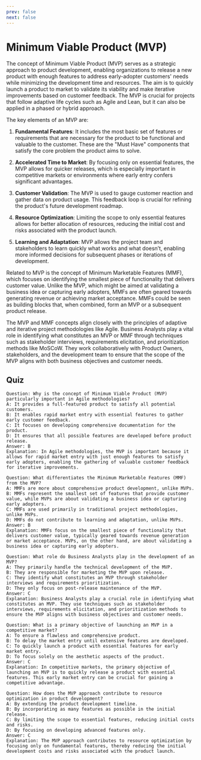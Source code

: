 ```yaml
---
prev: false
next: false
---
```


# Minimum Viable Product (MVP)

The concept of Minimum Viable Product (MVP) serves as a strategic approach to product development, enabling organizations to release a new product with enough features to address early-adopter customers' needs while minimizing the development time and resources. The aim is to quickly launch a product to market to validate its viability and make iterative improvements based on customer feedback. The MVP is crucial for projects that follow adaptive life cycles such as Agile and Lean, but it can also be applied in a phased or hybrid approach.

The key elements of an MVP are:

1. **Fundamental Features**: It includes the most basic set of features or requirements that are necessary for the product to be functional and valuable to the customer. These are the "Must Have" components that satisfy the core problem the product aims to solve.

2. **Accelerated Time to Market**: By focusing only on essential features, the MVP allows for quicker releases, which is especially important in competitive markets or environments where early entry confers significant advantages.

3. **Customer Validation**: The MVP is used to gauge customer reaction and gather data on product usage. This feedback loop is crucial for refining the product's future development roadmap.

4. **Resource Optimization**: Limiting the scope to only essential features allows for better allocation of resources, reducing the initial cost and risks associated with the product launch.

5. **Learning and Adaptation**: MVP allows the project team and stakeholders to learn quickly what works and what doesn’t, enabling more informed decisions for subsequent phases or iterations of development.

Related to MVP is the concept of Minimum Marketable Features (MMF), which focuses on identifying the smallest piece of functionality that delivers customer value. Unlike the MVP, which might be aimed at validating a business idea or capturing early adopters, MMFs are often geared towards generating revenue or achieving market acceptance. MMFs could be seen as building blocks that, when combined, form an MVP or a subsequent product release.

The MVP and MMF concepts align closely with the principles of adaptive and iterative project methodologies like Agile. Business Analysts play a vital role in identifying what constitutes an MVP or MMF through techniques such as stakeholder interviews, requirements elicitation, and prioritization methods like MoSCoW. They work collaboratively with Product Owners, stakeholders, and the development team to ensure that the scope of the MVP aligns with both business objectives and customer needs.

## Quiz

```quiz
Question: Why is the concept of Minimum Viable Product (MVP) particularly important in Agile methodologies?
A: It provides a full-featured product to satisfy all potential customers.
B: It enables rapid market entry with essential features to gather early customer feedback.
C: It focuses on developing comprehensive documentation for the product.
D: It ensures that all possible features are developed before product release.
Answer: B
Explanation: In Agile methodologies, the MVP is important because it allows for rapid market entry with just enough features to satisfy early adopters, enabling the gathering of valuable customer feedback for iterative improvements.

Question: What differentiates the Minimum Marketable Features (MMF) from the MVP?
A: MMFs are more about comprehensive product development, unlike MVPs.
B: MMFs represent the smallest set of features that provide customer value, while MVPs are about validating a business idea or capturing early adopters.
C: MMFs are used primarily in traditional project methodologies, unlike MVPs.
D: MMFs do not contribute to learning and adaptation, unlike MVPs.
Answer: B
Explanation: MMFs focus on the smallest piece of functionality that delivers customer value, typically geared towards revenue generation or market acceptance. MVPs, on the other hand, are about validating a business idea or capturing early adopters.

Question: What role do Business Analysts play in the development of an MVP?
A: They primarily handle the technical development of the MVP.
B: They are responsible for marketing the MVP upon release.
C: They identify what constitutes an MVP through stakeholder interviews and requirements prioritization.
D: They only focus on post-release maintenance of the MVP.
Answer: C
Explanation: Business Analysts play a crucial role in identifying what constitutes an MVP. They use techniques such as stakeholder interviews, requirements elicitation, and prioritization methods to ensure the MVP aligns with business objectives and customer needs.

Question: What is a primary objective of launching an MVP in a competitive market?
A: To ensure a flawless and comprehensive product.
B: To delay the market entry until extensive features are developed.
C: To quickly launch a product with essential features for early market entry.
D: To focus solely on the aesthetic aspects of the product.
Answer: C
Explanation: In competitive markets, the primary objective of launching an MVP is to quickly release a product with essential features. This early market entry can be crucial for gaining a competitive advantage.

Question: How does the MVP approach contribute to resource optimization in product development?
A: By extending the product development timeline.
B: By incorporating as many features as possible in the initial release.
C: By limiting the scope to essential features, reducing initial costs and risks.
D: By focusing on developing advanced features only.
Answer: C
Explanation: The MVP approach contributes to resource optimization by focusing only on fundamental features, thereby reducing the initial development costs and risks associated with the product launch.
```

